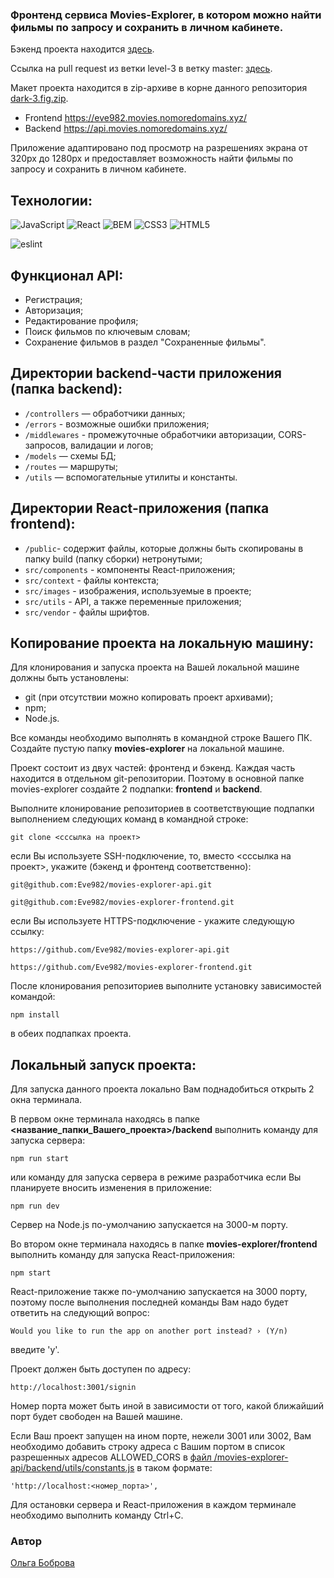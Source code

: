 ### Фронтенд сервиса Movies-Explorer, в котором можно найти фильмы по запросу и сохранить в личном кабинете.

Бэкенд проекта находится [здесь](https://github.com/Eve982/movies-explorer-api).

Ссылка на pull request из ветки level-3 в ветку master: [здесь](https://github.com/Eve982/movies-explorer-frontend/pulls).

Макет проекта находится в zip-архиве в корне данного репозитория [dark-3.fig.zip](./dark-3.fig.zip).

- Frontend https://eve982.movies.nomoredomains.xyz/
- Backend https://api.movies.nomoredomains.xyz/

Приложение адаптировано под просмотр на разрешениях экрана от 320px до 1280px и предоставляет возможность найти фильмы по запросу и сохранить в личном кабинете.

## Технологии:
![JavaScript](https://img.shields.io/badge/-JavaScript-090909?style=for-the-badge&logo=JavaScript)
![React](https://img.shields.io/badge/-React-090909?style=for-the-badge&logo=REACT)
![BEM](https://img.shields.io/badge/-BEM_nested-090909?style=for-the-badge&logo=BEM)
![CSS3](https://img.shields.io/badge/-CSS3-090909?style=for-the-badge&logo=CSS3)
![HTML5](https://img.shields.io/badge/-HTML5-090909?style=for-the-badge&logo=HTML5)

![eslint](https://img.shields.io/badge/-eslint-090909?style=for-the-badge&logo=eslint)

## Функционал API:
- Регистрация;
- Авторизация;
- Редактирование профиля;
- Поиск фильмов по ключевым словам;
- Сохранение фильмов в раздел "Сохраненные фильмы".

## Директории backend-части приложения (папка backend):
- `/controllers` — обработчики данных;
- `/errors` - возможные ошибки приложения;
- `/middlewares` - промежуточные обработчики авторизации, CORS-запросов, валидации и логов;
- `/models` — схемы БД;
- `/routes` — маршруты;
- `/utils` — вспомогательные утилиты и константы.

## Директории React-приложения (папка frontend):
- `/public`- содержит файлы, которые должны быть скопированы в папку build (папку сборки) нетронутыми;
- `src/components` - компоненты React-приложения;
- `src/context` - файлы контекста;
- `src/images` - изображения, используемые в проекте;
- `src/utils` - API, а также переменные приложения;
- `src/vendor` - файлы шрифтов.

## Копирование проекта на локальную машину:
Для клонирования и запуска проекта на Вашей локальной машине должны быть установлены:
- git (при отсутствии можно копировать проект архивами);
- npm;
- Node.js.

Все команды необходимо выполнять в командной строке Вашего ПК.
Создайте пустую папку <b>movies-explorer</b> на локальной машине.

Проект состоит из двух частей: фронтенд и бэкенд. Каждая часть находится в отдельном git-репозитории. Поэтому в основной папке movies-explorer создайте 2 подпапки: <b>frontend</b> и <b>backend</b>.

Выполните клонирование репозиториев в соответствующие подпапки выполнением следующих команд в командной строке:
```
git clone <сссылка на проект>
```

если Вы используете SSH-подключение, то, вместо <сссылка на проект>, укажите (бэкенд и фронтенд соответственно):
```
git@github.com:Eve982/movies-explorer-api.git
```
```
git@github.com:Eve982/movies-explorer-frontend.git
```

если Вы используете HTTPS-подключение - укажите следующую ссылку:
```
https://github.com/Eve982/movies-explorer-api.git
```
```
https://github.com/Eve982/movies-explorer-frontend.git
```
После клонирования репозиториев выполните установку зависимостей командой:
```
npm install
```
в обеих подпапках проекта.

## Локальный запуск проекта:
Для запуска данного проекта локально Вам поднадобиться открыть 2 окна терминала.

В первом окне терминала находясь в папке <b><название_папки_Вашего_проекта>/backend</b> выполнить команду для запуска сервера:
```
npm run start
```

или команду для запуска сервера в режиме разработчика если Вы планируете вносить изменения в приложение:
```
npm run dev
```
Сервер на Node.js по-умолчанию запускается на 3000-м порту.

Во втором окне терминала находясь в папке <b>movies-explorer/frontend</b> выполнить команду для запуска React-приложения:
```
npm start
```

React-приложение также по-умолчанию запускается на 3000 порту, поэтому после выполнения последней команды Вам надо будет ответить на следующий вопрос:
```
Would you like to run the app on another port instead? › (Y/n)
```

введите 'y'.

Проект должен быть доступен по адресу:
```
http://localhost:3001/signin
```

Номер порта может быть иной в зависимости от того, какой ближайший порт будет свободен на Вашей машине.

Если Ваш проект запущен на ином порте, нежели 3001 или 3002, Вам необходимо добавить строку адреса с Вашим портом в список разрешенных адресов ALLOWED_CORS в [файл /movies-explorer-api/backend/utils/constants.js](./movies-explorer-api/backend/utils/constants.js) в таком формате:
```
'http://localhost:<номер_порта>',
```

Для остановки сервера и React-приложения в каждом терминале необходимо выполнить команду Ctrl+C.

<!-- ## Планы по доработке проекта
- доработать swagger-доку в ветке redoc;
- настроить CI/CD;
- добавить возможность удаления профиля. -->

### **Автор**
[Ольга Боброва](https://github.com/eve982)

<!-- ## Заметка для рыбки Дори!

Если возникнут проблемы с деплоем, то необходимо проверить как работает модуль frontend/src/utils/constants.js который ты добавила. Данный модуль используется в следующих файлах:
- [/react-mesto-api-full/backend/utils/Api.js](/react-mesto-api-full/backend/utils/Api.js);
- [/react-mesto-api-full/backend/utils/Auth.jsx](/react-mesto-api-full/backend/utils/Auth.jsx). -->
